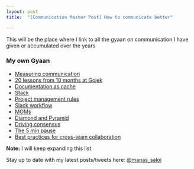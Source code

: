```yaml
---
layout: post
title:  "[Communication Master Post] How to communicate better"

---
```


This will be the place where I link to all the gyaan on communication I have given or accumulated over the years

### My own Gyaan

- [Measuring communication](https://manassaloi.com/2020/02/05/measuring-communication.html)
- [20 lessons from 10 months at Gojek](https://manassaloi.com/2019/08/11/20-lessons-gojek.html)
- [Documentation as cache](https://manassaloi.com/2020/04/19/documentation-cache.html)
- [Stack](https://manassaloi.com/2020/04/23/stack.html)
- [Project management rules](https://manassaloi.com/2020/04/26/rules-project-management.html)
- [Slack workflow](https://manassaloi.com/2020/05/03/slack-workflow.html)
- [MOMs](https://manassaloi.com/2020/03/22/mom-update.html)
- [Diamond and Pyramid](https://manassaloi.com/2020/06/01/diamond-pyramid.html)
- [Driving consensus](https://manassaloi.com/2020/05/31/driving-consensus.html)
- [The 5 min pause](https://manassaloi.com/2020/05/20/five-min-pause.html)
- [Best practices for cross-team collaboration](https://manassaloi.com/2020/05/24/collaboration-checklist.html)

**Note:** I will keep expanding this list

Stay up to date with my latest posts/tweets here: [@manas_saloi](http://twitter.com/manas_saloi)
